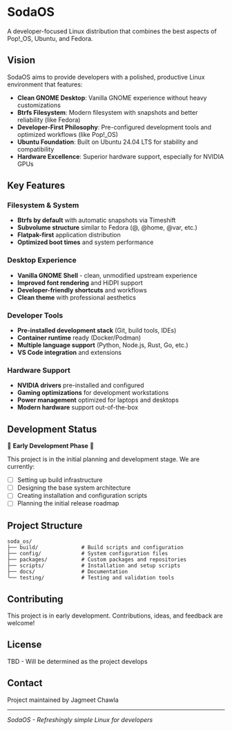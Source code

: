 # SodaOS

A developer-focused Linux distribution that combines the best aspects of Pop!_OS, Ubuntu, and Fedora.

## Vision

SodaOS aims to provide developers with a polished, productive Linux environment that features:

- **Clean GNOME Desktop**: Vanilla GNOME experience without heavy customizations
- **Btrfs Filesystem**: Modern filesystem with snapshots and better reliability (like Fedora)
- **Developer-First Philosophy**: Pre-configured development tools and optimized workflows (like Pop!_OS)
- **Ubuntu Foundation**: Built on Ubuntu 24.04 LTS for stability and compatibility
- **Hardware Excellence**: Superior hardware support, especially for NVIDIA GPUs

## Key Features

### Filesystem & System
- **Btrfs by default** with automatic snapshots via Timeshift
- **Subvolume structure** similar to Fedora (@, @home, @var, etc.)
- **Flatpak-first** application distribution
- **Optimized boot times** and system performance

### Desktop Experience
- **Vanilla GNOME Shell** - clean, unmodified upstream experience
- **Improved font rendering** and HiDPI support
- **Developer-friendly shortcuts** and workflows
- **Clean theme** with professional aesthetics

### Developer Tools
- **Pre-installed development stack** (Git, build tools, IDEs)
- **Container runtime** ready (Docker/Podman)
- **Multiple language support** (Python, Node.js, Rust, Go, etc.)
- **VS Code integration** and extensions

### Hardware Support
- **NVIDIA drivers** pre-installed and configured
- **Gaming optimizations** for development workstations
- **Power management** optimized for laptops and desktops
- **Modern hardware** support out-of-the-box

## Development Status

🚧 **Early Development Phase** 🚧

This project is in the initial planning and development stage. We are currently:

- [ ] Setting up build infrastructure
- [ ] Designing the base system architecture
- [ ] Creating installation and configuration scripts
- [ ] Planning the initial release roadmap

## Project Structure

```
soda_os/
├── build/              # Build scripts and configuration
├── config/             # System configuration files
├── packages/           # Custom packages and repositories
├── scripts/            # Installation and setup scripts
├── docs/               # Documentation
└── testing/            # Testing and validation tools
```

## Contributing

This project is in early development. Contributions, ideas, and feedback are welcome!

## License

TBD - Will be determined as the project develops

## Contact

Project maintained by Jagmeet Chawla

---

*SodaOS - Refreshingly simple Linux for developers*